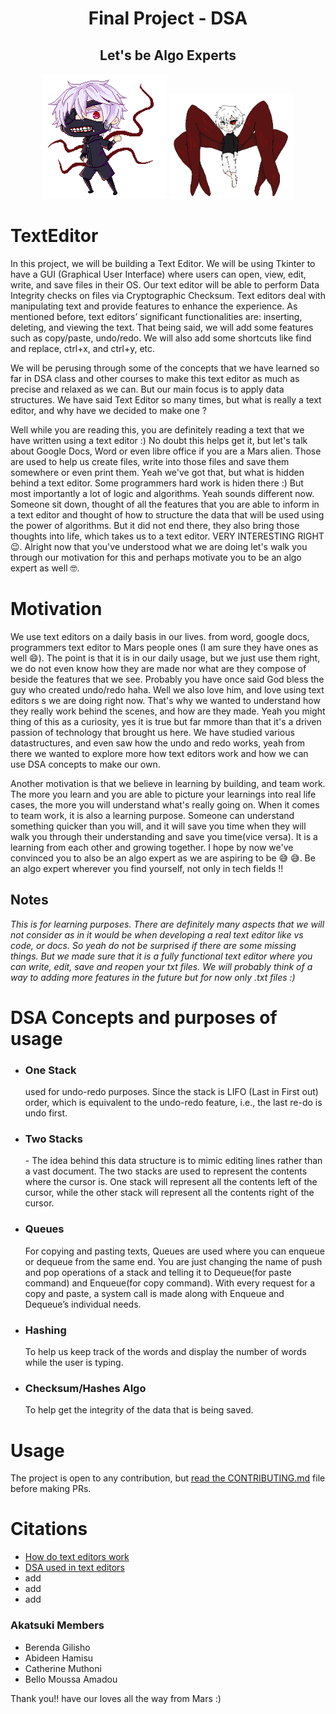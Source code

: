 <h1 align="center">Final Project - DSA</h1>
<h2 align="center"> Let's be Algo Experts </h2>
<p align="center">
	<img src="assets/images/ken.gif" width="200" height="auto" alt="Ken">
	<img src="assets/images/kaneki.gif" width="200" height="auto" alt="Kaneki">
</p>

# TextEditor
In this project, we will be building a Text Editor. We will be using Tkinter to have a GUI (Graphical User Interface) where users can open, view, edit, write, and save files in their OS. Our text editor will be able to perform Data Integrity checks on files via Cryptographic Checksum. Text editors deal with manipulating text and provide features to enhance the experience. As mentioned before, text editors’ significant functionalities are: inserting, deleting, and viewing the text. That being said, we will add some features such as copy/paste, undo/redo. We will also add some shortcuts like find and replace, ctrl+x, and ctrl+y, etc.

We will be perusing through some of the concepts that we have learned so far in DSA class and other courses to make this text editor as much as precise and relaxed as we can. But our main focus is to apply data structures. We have said Text Editor so many times, but what is really a text editor, and why have we decided to make one ?

Well while you are reading this, you are definitely reading a text that we have written using a text editor :) No doubt this helps get it, but let's talk about Google Docs, Word or even libre office if you are a Mars alien. Those are used to help us create files, write into those files and save them somewhere or even print them. Yeah we've got that, but what is hidden behind a text editor. Some programmers hard work is hiden there :) But most importantly a lot of logic and algorithms. Yeah sounds different now. Someone sit down, thought of all the features that you are able to inform in a text editor and thought of how to structure the data that will be used using the power of algorithms. But it did not end there, they also bring those thoughts into life, which takes us to a text editor. VERY INTERESTING RIGHT 😉️. Alright now that you've understood what we are doing let's walk you through our motivation for this and perhaps motivate you to be an algo expert as well 🤓️.

# Motivation
We use text editors on a daily basis in our lives. from word, google docs, programmers text editor to Mars people ones (I am sure they have ones as well 😄️). The point is that it is in our daily usage, but we just use them right, we do not even know how they are made nor what are they compose of beside the features that we see. Probably you have once said God bless the guy who created undo/redo haha. Well we also love him, and love using text editors s we are doing right now. That's why we wanted to understand how they really work behind the scenes, and how are they made. Yeah you might thing of this as a curiosity, yes it is true but far mmore than that it's a driven passion of technology that brought us here. We have studied various datastructures, and even saw how the undo and redo works, yeah from there we wanted to explore more how text editors work and how we can use DSA concepts to make our own.

Another motivation is that we believe in learning by building, and team work. The more you learn and you are able to picture your learnings into real life cases, the more you will understand what's really going on. When it comes to team work, it is also a learning purpose. Someone can understand something quicker than you will, and it will save you time when they will walk you through their understanding and save you time(vice versa). It is a learning from each other and growing together. 
I hope by now we've convinced you to also be an algo expert as we are aspiring to be 😅️ 😅️. 
Be an algo expert wherever you find yourself, not only in tech fields !!


## Notes
*This is for learning purposes. There are definitely many aspects that we will not consider as in it would be when developing a real text editor like vs code, or docs. So yeah do not be surprised if there are some missing things. But we made sure that it is a fully functional text editor where you can write, edit, save and reopen your txt files. We will probably think of a way to adding more features in the future but for now only .txt files :)*

# DSA Concepts and purposes of usage
- <h3>One Stack</h3> used for undo-redo purposes. Since the stack is LIFO (Last in First out) order, which is equivalent to the undo-redo feature, i.e., the last re-do is undo first.
- <h3>Two Stacks</h3> - The idea behind this data structure is to mimic editing lines rather than a vast document. The two stacks are used to represent the contents where the cursor is. One stack will represent all the contents left of the cursor, while the other stack will represent all the contents right of the cursor.
- <h3>Queues</h3> For copying and pasting texts, Queues are used where you can enqueue or dequeue from the same end. You are just changing the name of push and pop operations of a stack and telling it to Dequeue(for paste command) and Enqueue(for copy command). With every request for a copy and paste, a system call is made along with Enqueue and Dequeue’s individual needs.
- <h3>Hashing</h3> To help us keep track of the words and display the number of words while the user is typing.
- <h3>Checksum/Hashes Algo</h3> To help get the integrity of the data that is being saved.




# Usage 
The project is open to any contribution, but [read the CONTRIBUTING.md](./CONTRIBUTING.md) file before making PRs.





# Citations
- [How do text editors work](http://www.text-editor.org/) 
- [DSA used in text editors](https://iq.opengenus.org/data-structures-used-in-text-editor/)
- add 
- add
- add




### Akatsuki Members
  - Berenda Gilisho
  - Abideen Hamisu
  - Catherine Muthoni
  - Bello Moussa Amadou

<p>Thank you!! have our loves all the way from Mars :)</p>